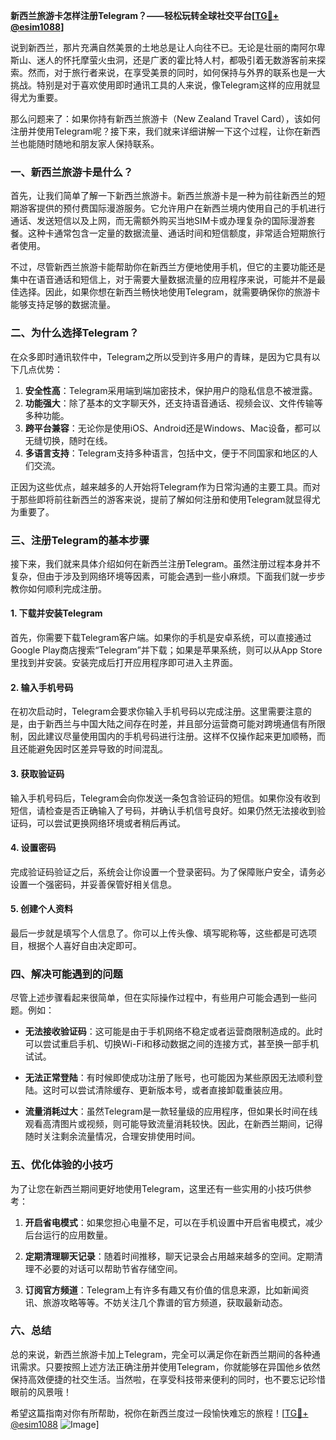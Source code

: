 **新西兰旅游卡怎样注册Telegram？——轻松玩转全球社交平台[[TG💪+ @esim1088](https://t.me/s/esim1088)]**

说到新西兰，那片充满自然美景的土地总是让人向往不已。无论是壮丽的南阿尔卑斯山、迷人的怀托摩萤火虫洞，还是广袤的霍比特人村，都吸引着无数游客前来探索。然而，对于旅行者来说，在享受美景的同时，如何保持与外界的联系也是一大挑战。特别是对于喜欢使用即时通讯工具的人来说，像Telegram这样的应用就显得尤为重要。

那么问题来了：如果你持有新西兰旅游卡（New Zealand Travel Card），该如何注册并使用Telegram呢？接下来，我们就来详细讲解一下这个过程，让你在新西兰也能随时随地和朋友家人保持联系。

### 一、新西兰旅游卡是什么？

首先，让我们简单了解一下新西兰旅游卡。新西兰旅游卡是一种为前往新西兰的短期游客提供的预付费国际漫游服务。它允许用户在新西兰境内使用自己的手机进行通话、发送短信以及上网，而无需额外购买当地SIM卡或办理复杂的国际漫游套餐。这种卡通常包含一定量的数据流量、通话时间和短信额度，非常适合短期旅行者使用。

不过，尽管新西兰旅游卡能帮助你在新西兰方便地使用手机，但它的主要功能还是集中在语音通话和短信上，对于需要大量数据流量的应用程序来说，可能并不是最佳选择。因此，如果你想在新西兰畅快地使用Telegram，就需要确保你的旅游卡能够支持足够的数据流量。

### 二、为什么选择Telegram？

在众多即时通讯软件中，Telegram之所以受到许多用户的青睐，是因为它具有以下几点优势：

1. **安全性高**：Telegram采用端到端加密技术，保护用户的隐私信息不被泄露。
2. **功能强大**：除了基本的文字聊天外，还支持语音通话、视频会议、文件传输等多种功能。
3. **跨平台兼容**：无论你是使用iOS、Android还是Windows、Mac设备，都可以无缝切换，随时在线。
4. **多语言支持**：Telegram支持多种语言，包括中文，便于不同国家和地区的人们交流。

正因为这些优点，越来越多的人开始将Telegram作为日常沟通的主要工具。而对于那些即将前往新西兰的游客来说，提前了解如何注册和使用Telegram就显得尤为重要了。

### 三、注册Telegram的基本步骤

接下来，我们就来具体介绍如何在新西兰注册Telegram。虽然注册过程本身并不复杂，但由于涉及到网络环境等因素，可能会遇到一些小麻烦。下面我们就一步步教你如何顺利完成注册。

#### 1. 下载并安装Telegram

首先，你需要下载Telegram客户端。如果你的手机是安卓系统，可以直接通过Google Play商店搜索“Telegram”并下载；如果是苹果系统，则可以从App Store里找到并安装。安装完成后打开应用程序即可进入主界面。

#### 2. 输入手机号码

在初次启动时，Telegram会要求你输入手机号码以完成注册。这里需要注意的是，由于新西兰与中国大陆之间存在时差，并且部分运营商可能对跨境通信有所限制，因此建议尽量使用国内的手机号码进行注册。这样不仅操作起来更加顺畅，而且还能避免因时区差异导致的时间混乱。

#### 3. 获取验证码

输入手机号码后，Telegram会向你发送一条包含验证码的短信。如果你没有收到短信，请检查是否正确输入了号码，并确认手机信号良好。如果仍然无法接收到验证码，可以尝试更换网络环境或者稍后再试。

#### 4. 设置密码

完成验证码验证之后，系统会让你设置一个登录密码。为了保障账户安全，请务必设置一个强密码，并妥善保管好相关信息。

#### 5. 创建个人资料

最后一步就是填写个人信息了。你可以上传头像、填写昵称等，这些都是可选项目，根据个人喜好自由决定即可。

### 四、解决可能遇到的问题

尽管上述步骤看起来很简单，但在实际操作过程中，有些用户可能会遇到一些问题。例如：

- **无法接收验证码**：这可能是由于手机网络不稳定或者运营商限制造成的。此时可以尝试重启手机、切换Wi-Fi和移动数据之间的连接方式，甚至换一部手机试试。
  
- **无法正常登陆**：有时候即使成功注册了账号，也可能因为某些原因无法顺利登陆。这时可以尝试清除缓存、更新版本号，或者直接卸载重装应用。

- **流量消耗过大**：虽然Telegram是一款轻量级的应用程序，但如果长时间在线观看高清图片或视频，则可能导致流量消耗较快。因此，在新西兰期间，记得随时关注剩余流量情况，合理安排使用时间。

### 五、优化体验的小技巧

为了让您在新西兰期间更好地使用Telegram，这里还有一些实用的小技巧供参考：

1. **开启省电模式**：如果您担心电量不足，可以在手机设置中开启省电模式，减少后台运行的应用数量。
   
2. **定期清理聊天记录**：随着时间推移，聊天记录会占用越来越多的空间。定期清理不必要的对话可以帮助节省存储空间。

3. **订阅官方频道**：Telegram上有许多有趣又有价值的信息来源，比如新闻资讯、旅游攻略等等。不妨关注几个靠谱的官方频道，获取最新动态。

### 六、总结

总的来说，新西兰旅游卡加上Telegram，完全可以满足你在新西兰期间的各种通讯需求。只要按照上述方法正确注册并使用Telegram，你就能够在异国他乡依然保持高效便捷的社交生活。当然啦，在享受科技带来便利的同时，也不要忘记珍惜眼前的风景哦！

希望这篇指南对你有所帮助，祝你在新西兰度过一段愉快难忘的旅程！[[TG💪+ @esim1088](https://t.me/s/esim1088) ![Image](https://i.postimg.cc/4NQfJmqS/Snipaste-2025-05-13-00-14-12.png)]